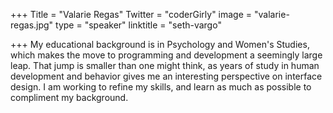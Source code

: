 +++
Title = "Valarie Regas"
Twitter = "coderGirly"
image = "valarie-regas.jpg"
type = "speaker"
linktitle = "seth-vargo"

+++
My educational background is in Psychology and Women's Studies, which makes the move to programming and development a seemingly large leap. That jump is smaller than one might think, as years of study in human development and behavior gives me an interesting perspective on interface design. I am working to refine my skills, and learn as much as possible to compliment my background.
